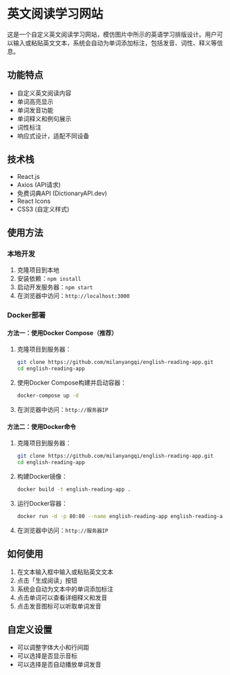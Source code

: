 # 英文阅读学习网站

这是一个自定义英文阅读学习网站，模仿图片中所示的英语学习排版设计。用户可以输入或粘贴英文文本，系统会自动为单词添加标注，包括发音、词性、释义等信息。

## 功能特点

- 自定义英文阅读内容
- 单词高亮显示
- 单词发音功能
- 单词释义和例句展示
- 词性标注
- 响应式设计，适配不同设备

## 技术栈

- React.js
- Axios (API请求)
- 免费词典API (DictionaryAPI.dev)
- React Icons
- CSS3 (自定义样式)

## 使用方法

### 本地开发

1. 克隆项目到本地
2. 安装依赖：`npm install`
3. 启动开发服务器：`npm start`
4. 在浏览器中访问：`http://localhost:3000`

### Docker部署

#### 方法一：使用Docker Compose（推荐）

1. 克隆项目到服务器：
   ```bash
   git clone https://github.com/milanyangqi/english-reading-app.git
   cd english-reading-app
   ```

2. 使用Docker Compose构建并启动容器：
   ```bash
   docker-compose up -d
   ```

3. 在浏览器中访问：`http://服务器IP`

#### 方法二：使用Docker命令

1. 克隆项目到服务器：
   ```bash
   git clone https://github.com/milanyangqi/english-reading-app.git
   cd english-reading-app
   ```

2. 构建Docker镜像：
   ```bash
   docker build -t english-reading-app .
   ```

3. 运行Docker容器：
   ```bash
   docker run -d -p 80:80 --name english-reading-app english-reading-app
   ```

4. 在浏览器中访问：`http://服务器IP`

## 如何使用

1. 在文本输入框中输入或粘贴英文文本
2. 点击「生成阅读」按钮
3. 系统会自动为文本中的单词添加标注
4. 点击单词可以查看详细释义和发音
5. 点击发音图标可以听取单词发音

## 自定义设置

- 可以调整字体大小和行间距
- 可以选择是否显示音标
- 可以选择是否自动播放单词发音